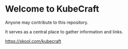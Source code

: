 # Welcome to KubeCraft

Anyone may contribute to this repository.

It serves as a central place to gather information and links.

<https://skool.com/kubecraft>
